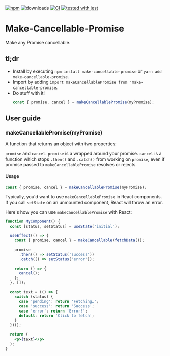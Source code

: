 [![npm](https://img.shields.io/npm/v/make-cancellable-promise.svg)](https://www.npmjs.com/package/make-cancellable-promise) ![downloads](https://img.shields.io/npm/dt/make-cancellable-promise.svg) [![CI](https://github.com/wojtekmaj/make-cancellable-promise/workflows/CI/badge.svg)](https://github.com/wojtekmaj/make-cancellable-promise/actions) [![tested with jest](https://img.shields.io/badge/tested_with-jest-99424f.svg)](https://github.com/facebook/jest)

# Make-Cancellable-Promise
Make any Promise cancellable.

## tl;dr
* Install by executing `npm install make-cancellable-promise` or `yarn add make-cancellable-promise`.
* Import by adding `import makeCancellablePromise from 'make-cancellable-promise`.
* Do stuff with it!
    ```js
    const { promise, cancel } = makeCancellablePromise(myPromise);
    ```

## User guide

### makeCancellablePromise(myPromise)

A function that returns an object with two properties:

`promise` and `cancel`. `promise` is a wrapped around your promise. `cancel` is a function which stops `.then()` and `.catch()` from working on `promise`, even if promise passed to `makeCancellablePromise` resolves or rejects.

#### Usage

```js
const { promise, cancel } = makeCancellablePromise(myPromise);
```

Typically, you'd want to use `makeCancellablePromise` in React components. If you call `setState` on an unmounted component, React will throw an error.

Here's how you can use `makeCancellablePromise` with React:

```jsx
function MyComponent() {
  const [status, setStatus] = useState('initial');

  useEffect(() => {
    const { promise, cancel } = makeCancellable(fetchData());

    promise
      .then(() => setStatus('success'))
      .catch(() => setStatus('error'));

    return () => {
      cancel();
    };
  }, []);

  const text = (() => {
    switch (status) {
      case 'pending': return 'Fetching…';
      case 'success': return 'Success';
      case 'error': return 'Error!';
      default: return 'Click to fetch';
    }
  })();

  return (
    <p>{text}</p>
  );
}
```
